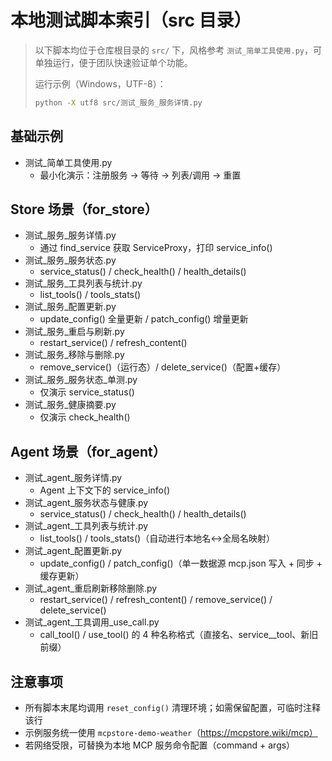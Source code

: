 # 本地测试脚本索引（src 目录）

> 以下脚本均位于仓库根目录的 `src/` 下，风格参考 `测试_简单工具使用.py`，可单独运行，便于团队快速验证单个功能。
>
> 运行示例（Windows，UTF-8）：
>
> ```bash
> python -X utf8 src/测试_服务_服务详情.py
> ```

## 基础示例

- 测试_简单工具使用.py
  - 最小化演示：注册服务 → 等待 → 列表/调用 → 重置

## Store 场景（for_store）

- 测试_服务_服务详情.py
  - 通过 find_service 获取 ServiceProxy，打印 service_info()
- 测试_服务_服务状态.py
  - service_status() / check_health() / health_details()
- 测试_服务_工具列表与统计.py
  - list_tools() / tools_stats()
- 测试_服务_配置更新.py
  - update_config() 全量更新 / patch_config() 增量更新
- 测试_服务_重启与刷新.py
  - restart_service() / refresh_content()
- 测试_服务_移除与删除.py
  - remove_service()（运行态）/ delete_service()（配置+缓存）
- 测试_服务_服务状态_单测.py
  - 仅演示 service_status()
- 测试_服务_健康摘要.py
  - 仅演示 check_health()

## Agent 场景（for_agent）

- 测试_agent_服务详情.py
  - Agent 上下文下的 service_info()
- 测试_agent_服务状态与健康.py
  - service_status() / check_health() / health_details()
- 测试_agent_工具列表与统计.py
  - list_tools() / tools_stats()（自动进行本地名↔全局名映射）
- 测试_agent_配置更新.py
  - update_config() / patch_config()（单一数据源 mcp.json 写入 + 同步 + 缓存更新）
- 测试_agent_重启刷新移除删除.py
  - restart_service() / refresh_content() / remove_service() / delete_service()
- 测试_agent_工具调用_use_call.py
  - call_tool() / use_tool() 的 4 种名称格式（直接名、service__tool、新旧前缀）

## 注意事项

- 所有脚本末尾均调用 `reset_config()` 清理环境；如需保留配置，可临时注释该行
- 示例服务统一使用 `mcpstore-demo-weather`（https://mcpstore.wiki/mcp）
- 若网络受限，可替换为本地 MCP 服务命令配置（command + args）

